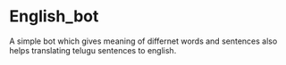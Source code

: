 # English_bot
A simple bot which gives meaning of differnet words and sentences also helps translating telugu sentences to english.
